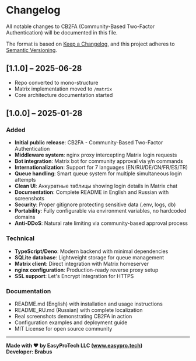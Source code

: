 # Changelog

All notable changes to CB2FA (Community-Based Two-Factor Authentication) will be documented in this file.

The format is based on [Keep a Changelog](https://keepachangelog.com/en/1.0.0/),
and this project adheres to [Semantic Versioning](https://semver.org/spec/v2.0.0.html).

## [1.1.0] – 2025-06-28

- Repo converted to mono-structure
- Matrix implementation moved to `/matrix`
- Core architecture documentation started

## [1.0.0] – 2025-01-28

### Added
- **Initial public release**: CB2FA - Community-Based Two-Factor Authentication
- **Middleware system**: nginx proxy intercepting Matrix login requests
- **Bot integration**: Matrix bot for community approval via y/n commands  
- **Internationalization**: Support for 7 languages (EN/RU/DE/CN/FR/ES/TR)
- **Queue handling**: Smart queue system for multiple simultaneous login attempts
- **Clean UI**: Аккуратные таблицы showing login details in Matrix chat
- **Documentation**: Complete README in English and Russian with screenshots
- **Security**: Proper gitignore protecting sensitive data (.env, logs, db)
- **Portability**: Fully configurable via environment variables, no hardcoded domains
- **Anti-DDoS**: Natural rate limiting via community-based approval process

### Technical
- **TypeScript/Deno**: Modern backend with minimal dependencies
- **SQLite database**: Lightweight storage for queue management
- **Matrix client**: Direct integration with Matrix homeserver
- **nginx configuration**: Production-ready reverse proxy setup
- **SSL support**: Let's Encrypt integration for HTTPS

### Documentation
- README.md (English) with installation and usage instructions
- README_RU.md (Russian) with complete localization
- Real screenshots demonstrating CB2FA in action
- Configuration examples and deployment guide
- MIT License for open source community

---

**Made with ❤️ by EasyProTech LLC (www.easypro.tech)**  
**Developer: Brabus**
